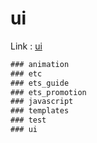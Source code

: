 # ui

Link : [ui](url "ui")

```javascript
### animation
### etc
### ets_guide
### ets_promotion
### javascript
### templates
### test
### ui
```

```javascript
```


